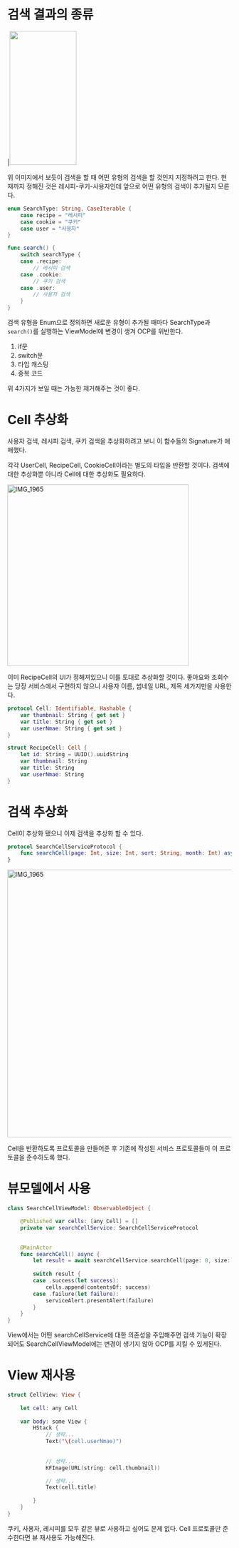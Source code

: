 # 검색 결과의 종류 

|<img src="https://user-images.githubusercontent.com/83946805/235576797-ed2a539b-fe89-4c0c-b2c7-2671e79d988c.png" width="150" height="300" />

위 이미지에서 보듯이 검색을 할 때 어떤 유형의 검색을 할 것인지 지정하려고 한다. 현재까지 정해진 것은 레시피-쿠키-사용자인데 앞으로 어떤 유형의 검색이 추가될지 모른다.

```swift
enum SearchType: String, CaseIterable {
    case recipe = "레시피"
    case cookie = "쿠키"
    case user = "사용자"
}

func search() {
    switch searchType {
    case .recipe:
        // 레시피 검색
    case .cookie:
        // 쿠키 검색
    case .user:
        // 사용자 검색 
    }
}
```
검색 유형을 Enum으로 정의하면 새로운 유형이 추가될 때마다 SearchType과 `search()`를 실행하는 ViewModel에 변경이 생겨 OCP를 위반한다. 

1. if문
2. switch문
3. 타입 캐스팅
4. 중복 코드 

위 4가지가 보일 때는 가능한 제거해주는 것이 좋다. 

# Cell 추상화 

사용자 검색, 레시피 검색, 쿠키 검색을 추상화하려고 보니 이 함수들의 Signature가 애매했다.  

각각 UserCell, RecipeCell, CookieCell이라는 별도의 타입을 반환할 것이다. 검색에 대한 추상화뿐 아니라 Cell에 대한 추상화도 필요하다. 

<img width="407" alt="IMG_1965" src="https://user-images.githubusercontent.com/83946805/235577954-56055fb2-5472-4fa2-b150-ef53c50fe4dd.PNG">

이미 RecipeCell의 UI가 정해져있으니 이를 토대로 추상화할 것이다. 좋아요와 조회수는 당장 서비스에서 구현하지 않으니 사용자 이름, 썸네일 URL, 제목 세가지만을 사용한다. 


```swift
protocol Cell: Identifiable, Hashable {
    var thumbnail: String { get set }
    var title: String { get set }
    var userNmae: String { get set }
}

struct RecipeCell: Cell { 
    let id: String = UUID().uuidString
    var thumbnail: String
    var title: String
    var userNmae: String
}
```

# 검색 추상화 
Cell이 추상화 됐으니 이제 검색을 추상화 할 수 있다. 

```swift
protocol SearchCellServiceProtocol {
    func searchCell(page: Int, size: Int, sort: String, month: Int) async -> Result<[any Cell], ServiceError>
}
```

<img width="600" alt="IMG_1965" src="https://user-images.githubusercontent.com/83946805/235578769-bb656e2f-1c9c-4718-8dc0-d8ee8dda1338.png">

Cell을 반환하도록 프로토콜을 만들어준 후 기존에 작성된 서비스 프로토콜들이 이 프로토콜을 준수하도록 했다.

# 뷰모델에서 사용 

```swift
class SearchCellViewModel: ObservableObject {

    @Published var cells: [any Cell] = []
    private var searchCellService: SearchCellServiceProtocol

    
    @MainActor
    func searchCell() async {
        let result = await searchCellService.searchCell(page: 0, size: 0, sort: "sort", month: 0)
        
        switch result {
        case .success(let success):
            cells.append(contentsOf: success)
        case .failure(let failure):
            serviceAlert.presentAlert(failure)
        }
    }
}
```

View에서는 어떤 searchCellService에 대한 의존성을 주입해주면 검색 기능이 확장되어도 SearchCellViewModel에는 변경이 생기지 않아 OCP를 지킬 수 있게된다. 

# View 재사용 
```swift
struct CellView: View {
    
    let cell: any Cell
    
    var body: some View {
        HStack {
            // 생략...
            Text("\(cell.userNmae)")
          
            
            // 생략... 
            KFImage(URL(string: cell.thumbnail))

            // 생략... 
            Text(cell.title)
                   
        }
    }
}
```

쿠키, 사용자, 레시피를 모두 같은 뷰로 사용하고 싶어도 문제 없다. Cell 프로토콜만 준수한다면 뷰 재사용도 가능해진다. 